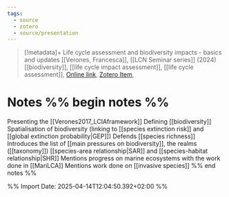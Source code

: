 ```yaml
---
tags:
  - source
  - zotero
  - source/presentation
---
```

>[!metadata]+
> Life cycle assessment and biodiversity impacts - basics and updates
> [[Verones, Francesca]], 
> [[LCN Seminar series]] (2024)
> [[biodiversity]], [[life cycle impact assessment]], [[life cycle assessment]], 
> [Online link](https://www.youtube.com/watch?v=g-80BoRrId4), [Zotero Item](zotero://select/library/items/B4ABTRCC), 


# Notes %% begin notes %%
Presenting the [[Verones2017_LCIAframework]]
Defining [[biodiversity]]
Spatialisation of biodiversity (linking to [[species extinction risk]] and [[global extinction probability|GEP]])
Defends [[species richness]]
Introduces the list of [[main pressures on biodiversity]], the realms ([[taxonomy]])
[[species-area relationship|SAR]] and [[species-habitat relationship|SHR]]
Mentions progress on marine ecosystems with the work done in [[MariLCA]]
Mentions work done on [[invasive species]]
%% end notes %%


%% Import Date: 2025-04-14T12:04:50.392+02:00 %%
